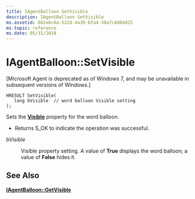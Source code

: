 ```yaml
---
title: IAgentBalloon SetVisible
description: IAgentBalloon SetVisible
ms.assetid: 682ebc6a-522d-4a39-bfa4-30a7c4d84d25
ms.topic: reference
ms.date: 05/31/2018
---
```


# IAgentBalloon::SetVisible

\[Microsoft Agent is deprecated as of Windows 7, and may be unavailable in subsequent versions of Windows.\]

``` syntax
HRESULT SetVisible(
   long bVisible  // word balloon Visible setting 
);
```

Sets the [**Visible**](visible-property.md) property for the word balloon.

-   Returns S\_OK to indicate the operation was successful.

<dl> <dt>

<span id="bVisible"></span><span id="bvisible"></span><span id="BVISIBLE"></span>*bVisible*
</dt> <dd>

Visible property setting. A value of **True** displays the word balloon; a value of **False** hides it.

</dd> </dl>

## See Also

[**IAgentBalloon::GetVisible**](iagentballoon--getvisible.md)


 

 




